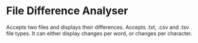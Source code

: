 # File Difference Analyser
Accepts two files and displays their differences.
Accepts .txt, .csv and .tsv file types.
It can either display changes per word, or changes per character.
